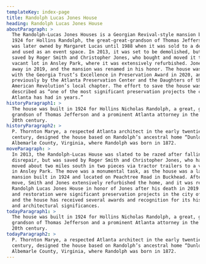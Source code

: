```yaml
---
templateKey: index-page
title: Randolph Lucas Jones House
heading: Randolph Lucas Jones House
aboutParagraph: >
  The Randolph-Lucas Jones Houses is a Georgian Revival-style mansion built in
  1924 for Hollins Randolph, the great-great-grandson of Thomas Jefferson. It
  was later owned by Margaret Lucas until 1988 when it was sold to a developer
  and used as an event space. In 2013, it was set to be demolished, but was
  saved by Roger Smith and Christopher Jones, who bought and moved it to a
  vacant lot in Ansley Park, where it was extensively refurbished. Jones passed
  away in 2019, and the mansion was renamed in his honor. The house was honored
  with the Georgia Trust’s Excellence in Preservation Award in 2020, and
  previously by the Atlanta Preservation Center and the Daughters of the
  American Revolution’s local chapter. The effort to save the house was
  described as “one of the most significant preservation projects the city of
  Atlanta has had in years.”
historyParagraph1: >
  The house was built in 1924 for Hollins Nicholas Randolph, a great, great
  grandson of Thomas Jefferson and a prominent Atlanta attorney in the early
  20th century.
historyParagraph2: >
  P. Thornton Marye, a respected Atlanta architect in the early twentieth
  century, designed the house based on Randolph’s ancestral home “Dunlora” in
  Albemarle County, Virginia, where Randolph was born in 1872.
moveParagraph: >
  In 2013, the Randolph-Lucas House was slated to be razed after falling into
  disrepair, but was saved by Roger Smith and Christopher Jones, who had it
  moved about two miles south in two pieces via tractor trailers to a vacant lot
  in Ansley Park. The move was a monumental task, as the house was a large
  mansion built in 1924 and located on Peachtree Road in Buckhead. After the
  move, Smith and Jones extensively refurbished the home, and it was renamed the
  Randolph Lucas Jones House in honor of Jones after his death in 2019. The move
  and restoration were significant preservation projects in the city of Atlanta,
  and the house has received several awards and recognition for its historical
  and architectural significances.
todayParagraph1: >
  The house was built in 1924 for Hollins Nicholas Randolph, a great, great
  grandson of Thomas Jefferson and a prominent Atlanta attorney in the early
  20th century.
todayParagraph2: >
  P. Thornton Marye, a respected Atlanta architect in the early twentieth
  century, designed the house based on Randolph’s ancestral home “Dunlora” in
  Albemarle County, Virginia, where Randolph was born in 1872.
---
```

